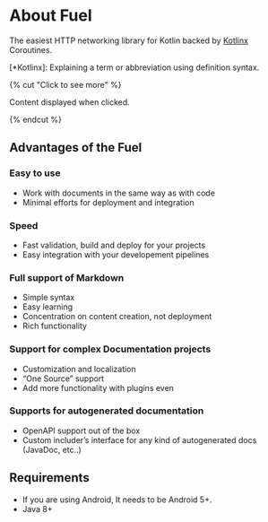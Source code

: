 # About Fuel

The easiest HTTP networking library for Kotlin backed by [Kotlinx](*Kotlinx) Coroutines.

[*Kotlinx]: Explaining a term or abbreviation using definition syntax.

{% cut "Click to see more" %}

Content displayed when clicked.

{% endcut %}

## Advantages of the Fuel
### Easy to use
- Work with documents in the same way as with code
- Minimal efforts for deployment and integration

### Speed
- Fast validation, build and deploy for your projects
- Easy integration with your developement pipelines

### Full support of Markdown
- Simple syntax
- Easy learning
- Concentration on content creation, not deployment
- Rich functionality

### Support for complex Documentation projects
- Customization and localization
- “One Source” support
- Add more functionality with plugins even

### Supports for autogenerated documentation
- OpenAPI support out of the box
- Custom includer’s interface for any kind of autogenerated docs (JavaDoc, etc..)

## Requirements

- If you are using Android, It needs to be Android 5+.
- Java 8+